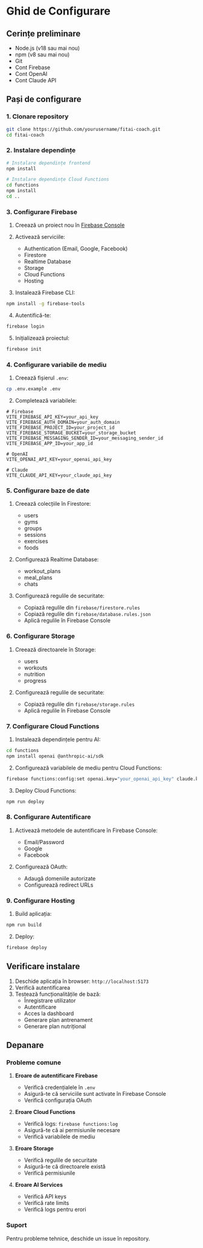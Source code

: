 # Ghid de Configurare

## Cerințe preliminare

- Node.js (v18 sau mai nou)
- npm (v8 sau mai nou)
- Git
- Cont Firebase
- Cont OpenAI
- Cont Claude API

## Pași de configurare

### 1. Clonare repository

```bash
git clone https://github.com/yourusername/fitai-coach.git
cd fitai-coach
```

### 2. Instalare dependințe

```bash
# Instalare dependințe frontend
npm install

# Instalare dependințe Cloud Functions
cd functions
npm install
cd ..
```

### 3. Configurare Firebase

1. Creează un proiect nou în [Firebase Console](https://console.firebase.google.com)
2. Activează serviciile:
   - Authentication (Email, Google, Facebook)
   - Firestore
   - Realtime Database
   - Storage
   - Cloud Functions
   - Hosting

3. Instalează Firebase CLI:
```bash
npm install -g firebase-tools
```

4. Autentifică-te:
```bash
firebase login
```

5. Inițializează proiectul:
```bash
firebase init
```

### 4. Configurare variabile de mediu

1. Creează fișierul `.env`:
```bash
cp .env.example .env
```

2. Completează variabilele:
```
# Firebase
VITE_FIREBASE_API_KEY=your_api_key
VITE_FIREBASE_AUTH_DOMAIN=your_auth_domain
VITE_FIREBASE_PROJECT_ID=your_project_id
VITE_FIREBASE_STORAGE_BUCKET=your_storage_bucket
VITE_FIREBASE_MESSAGING_SENDER_ID=your_messaging_sender_id
VITE_FIREBASE_APP_ID=your_app_id

# OpenAI
VITE_OPENAI_API_KEY=your_openai_api_key

# Claude
VITE_CLAUDE_API_KEY=your_claude_api_key
```

### 5. Configurare baze de date

1. Creează colecțiile în Firestore:
   - users
   - gyms
   - groups
   - sessions
   - exercises
   - foods

2. Configurează Realtime Database:
   - workout_plans
   - meal_plans
   - chats

3. Configurează regulile de securitate:
   - Copiază regulile din `firebase/firestore.rules`
   - Copiază regulile din `firebase/database.rules.json`
   - Aplică regulile în Firebase Console

### 6. Configurare Storage

1. Creează directoarele în Storage:
   - users
   - workouts
   - nutrition
   - progress

2. Configurează regulile de securitate:
   - Copiază regulile din `firebase/storage.rules`
   - Aplică regulile în Firebase Console

### 7. Configurare Cloud Functions

1. Instalează dependințele pentru AI:
```bash
cd functions
npm install openai @anthropic-ai/sdk
```

2. Configurează variabilele de mediu pentru Cloud Functions:
```bash
firebase functions:config:set openai.key="your_openai_api_key" claude.key="your_claude_api_key"
```

3. Deploy Cloud Functions:
```bash
npm run deploy
```

### 8. Configurare Autentificare

1. Activează metodele de autentificare în Firebase Console:
   - Email/Password
   - Google
   - Facebook

2. Configurează OAuth:
   - Adaugă domeniile autorizate
   - Configurează redirect URLs

### 9. Configurare Hosting

1. Build aplicația:
```bash
npm run build
```

2. Deploy:
```bash
firebase deploy
```

## Verificare instalare

1. Deschide aplicația în browser: `http://localhost:5173`
2. Verifică autentificarea
3. Testează funcționalitățile de bază:
   - Înregistrare utilizator
   - Autentificare
   - Acces la dashboard
   - Generare plan antrenament
   - Generare plan nutrițional

## Depanare

### Probleme comune

1. **Eroare de autentificare Firebase**
   - Verifică credențialele în `.env`
   - Asigură-te că serviciile sunt activate în Firebase Console
   - Verifică configurația OAuth

2. **Eroare Cloud Functions**
   - Verifică logs: `firebase functions:log`
   - Asigură-te că ai permisiunile necesare
   - Verifică variabilele de mediu

3. **Eroare Storage**
   - Verifică regulile de securitate
   - Asigură-te că directoarele există
   - Verifică permisiunile

4. **Eroare AI Services**
   - Verifică API keys
   - Verifică rate limits
   - Verifică logs pentru erori

### Suport

Pentru probleme tehnice, deschide un issue în repository. 